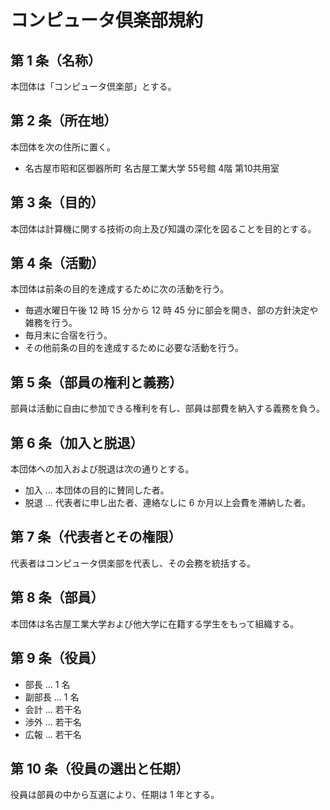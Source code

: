 # コンピュータ倶楽部規約

## 第 1 条（名称）

本団体は「コンピュータ倶楽部」とする。

## 第 2 条（所在地）

本団体を次の住所に置く。

- 名古屋市昭和区御器所町 名古屋工業大学 55号館 4階 第10共用室

## 第 3 条（目的）

本団体は計算機に関する技術の向上及び知識の深化を図ることを目的とする。

## 第 4 条（活動）

本団体は前条の目的を達成するために次の活動を行う。

- 毎週水曜日午後 12 時 15 分から 12 時 45 分に部会を開き、部の方針決定や雑務を行う。
- 毎月末に合宿を行う。
- その他前条の目的を達成するために必要な活動を行う。

## 第 5 条（部員の権利と義務）

部員は活動に自由に参加できる権利を有し、部員は部費を納入する義務を負う。

## 第 6 条（加入と脱退）

本団体への加入および脱退は次の通りとする。

- 加入 ... 本団体の目的に賛同した者。
- 脱退 ... 代表者に申し出た者、連絡なしに 6 か月以上会費を滞納した者。

## 第 7 条（代表者とその権限）

代表者はコンピュータ倶楽部を代表し、その会務を統括する。

## 第 8 条（部員）

本団体は名古屋工業大学および他大学に在籍する学生をもって組織する。

## 第 9 条（役員）

- 部長 ... 1 名
- 副部長 ... 1 名
- 会計 ... 若干名
- 渉外 ... 若干名
- 広報 ... 若干名

## 第 10 条（役員の選出と任期）

役員は部員の中から互選により、任期は 1 年とする。
